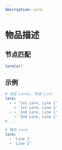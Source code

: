 ```yaml
---
description: Lore
---
```


# 物品描述

## **节点匹配**

```javascript
lore(s)?
```

## 示例

```yaml
# 动态 Lores, 多组 List
lore:
  - - '1st Lore, Line 1'
    - '1st Lore, Line 2'
  - - '2nd Lore, Line 1'
    - '2nd Lore, Line 2'
# ...
```

```yaml
# 静态 Lore
lore:
  - 'Line 1'
  - 'Line 2'
```




